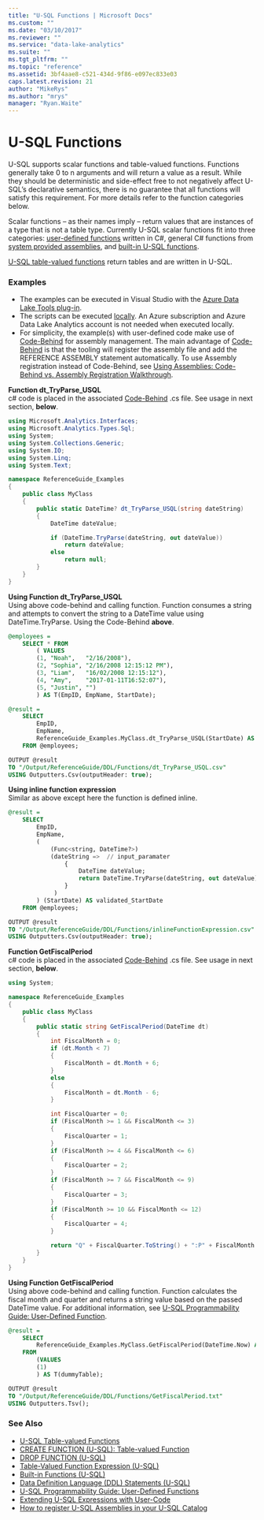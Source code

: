 ```yaml
---
title: "U-SQL Functions | Microsoft Docs"
ms.custom: ""
ms.date: "03/10/2017"
ms.reviewer: ""
ms.service: "data-lake-analytics"
ms.suite: ""
ms.tgt_pltfrm: ""
ms.topic: "reference"
ms.assetid: 3bf4aae8-c521-434d-9f86-e097ec833e03
caps.latest.revision: 21
author: "MikeRys"
ms.author: "mrys"
manager: "Ryan.Waite"
---
```

# U-SQL Functions
U-SQL supports scalar functions and table-valued functions. Functions generally take 0 to n arguments and will return a value as a result. While they should be deterministic and side-effect free to not negatively affect U-SQL’s declarative semantics, there is no guarantee that all functions will satisfy this requirement. For more details refer to the function categories below.  
  
Scalar functions – as their names imply – return values that are instances of a type that is not a table type. Currently U-SQL scalar functions fit into three categories: [user-defined functions](https://docs.microsoft.com/azure/data-lake-analytics/data-lake-analytics-u-sql-programmability-guide#user-defined-functions---udf) written in C#, general C# functions from [system provided assemblies](u-sql-assemblies.md), and [built-in U-SQL functions](built-in-functions-u-sql.md).  
  
[U-SQL table-valued functions](u-sql-table-valued-functions.md)  return tables and are written in U-SQL.  

### Examples
- The examples can be executed in Visual Studio with the [Azure Data Lake Tools plug-in](https://www.microsoft.com/download/details.aspx?id=49504).  
- The scripts can be executed [locally](https://docs.microsoft.com/azure/data-lake-analytics/data-lake-analytics-data-lake-tools-get-started#run-u-sql-locally).  An Azure subscription and Azure Data Lake Analytics account is not needed when executed locally.
- For simplicity, the example(s) with user-defined code make use of [Code-Behind](https://docs.microsoft.com/azure/data-lake-analytics/data-lake-analytics-u-sql-programmability-guide#using-code-behind-1) for assembly management.  The main advantage of [Code-Behind](https://docs.microsoft.com/azure/data-lake-analytics/data-lake-analytics-u-sql-programmability-guide#using-code-behind-1) is that the tooling will register the assembly file and add the REFERENCE ASSEMBLY statement automatically.  To use Assembly registration instead of Code-Behind, see [Using Assemblies: Code-Behind vs. Assembly Registration Walkthrough](extending-u-sql-expressions-with-user-code.md#usingAssemblies).

<a name="dt_TryParse_USQL">**Function dt_TryParse_USQL**</a>  
c# code is placed in the associated [Code-Behind](https://docs.microsoft.com/azure/data-lake-analytics/data-lake-analytics-u-sql-programmability-guide#using-code-behind-1) .cs file. See usage in next section, **below**.

```csharp
using Microsoft.Analytics.Interfaces;
using Microsoft.Analytics.Types.Sql;
using System;
using System.Collections.Generic;
using System.IO;
using System.Linq;
using System.Text;

namespace ReferenceGuide_Examples
{
    public class MyClass
    {
        public static DateTime? dt_TryParse_USQL(string dateString)
        {
            DateTime dateValue;

            if (DateTime.TryParse(dateString, out dateValue))
                return dateValue;
            else
                return null;
        }
    }
}
```
 
**Using Function dt_TryParse_USQL**  
Using above code-behind and calling function.  Function consumes a string and attempts to convert the string to a DateTime value using DateTime.TryParse.  Using the Code-Behind **above**. 
```sql
@employees = 
    SELECT * FROM 
        ( VALUES
        (1, "Noah",   "2/16/2008"),
        (2, "Sophia", "2/16/2008 12:15:12 PM"),
        (3, "Liam",   "16/02/2008 12:15:12"),
        (4, "Amy",    "2017-01-11T16:52:07"),
        (5, "Justin", "")
        ) AS T(EmpID, EmpName, StartDate);

@result = 
    SELECT  
        EmpID,
        EmpName,
        ReferenceGuide_Examples.MyClass.dt_TryParse_USQL(StartDate) AS validated_StartDate
    FROM @employees;

OUTPUT @result
TO "/Output/ReferenceGuide/DDL/Functions/dt_TryParse_USQL.csv"
USING Outputters.Csv(outputHeader: true);
```
 
**Using inline function expression**   
Similar as above except here the function is defined inline.
```sql
@result = 
    SELECT
        EmpID,
        EmpName,
        (
            (Func<string, DateTime?>)
            (dateString =>  // input_paramater
                { 
                    DateTime dateValue;
                    return DateTime.TryParse(dateString, out dateValue) ? (DateTime?)dateValue : (DateTime?)null;
                }
             )
        ) (StartDate) AS validated_StartDate
    FROM @employees;

OUTPUT @result
TO "/Output/ReferenceGuide/DDL/Functions/inlineFunctionExpression.csv"
USING Outputters.Csv(outputHeader: true);
```

<a name="getFiscalPeriod">**Function GetFiscalPeriod**</a>    
c# code is placed in the associated [Code-Behind](https://docs.microsoft.com/azure/data-lake-analytics/data-lake-analytics-u-sql-programmability-guide#using-code-behind-1) .cs file.  See usage in next section, **below**.

```csharp
using System;

namespace ReferenceGuide_Examples
{
    public class MyClass
    {
        public static string GetFiscalPeriod(DateTime dt)
        {
            int FiscalMonth = 0;
            if (dt.Month < 7)
            {
                FiscalMonth = dt.Month + 6;
            }
            else
            {
                FiscalMonth = dt.Month - 6;
            }

            int FiscalQuarter = 0;
            if (FiscalMonth >= 1 && FiscalMonth <= 3)
            {
                FiscalQuarter = 1;
            }
            if (FiscalMonth >= 4 && FiscalMonth <= 6)
            {
                FiscalQuarter = 2;
            }
            if (FiscalMonth >= 7 && FiscalMonth <= 9)
            {
                FiscalQuarter = 3;
            }
            if (FiscalMonth >= 10 && FiscalMonth <= 12)
            {
                FiscalQuarter = 4;
            }

            return "Q" + FiscalQuarter.ToString() + ":P" + FiscalMonth.ToString();
        }
    }
}
```

**Using Function GetFiscalPeriod**  
Using above code-behind and calling function.  Function calculates the fiscal month and quarter and returns a string value based on the passed DateTime value.  For additional information, see [U-SQL Programmability Guide: User-Defined Function](https://docs.microsoft.com/azure/data-lake-analytics/data-lake-analytics-u-sql-programmability-guide#in-line-c-function-expressions).
```sql
@result = 
    SELECT 
        ReferenceGuide_Examples.MyClass.GetFiscalPeriod(DateTime.Now) AS dd
    FROM 
        (VALUES 
        (1)
        ) AS T(dummyTable);

OUTPUT @result
TO "/Output/ReferenceGuide/DDL/Functions/GetFiscalPeriod.txt"
USING Outputters.Tsv();
```

### See Also
* [U-SQL Table-valued Functions](u-sql-table-valued-functions.md)  
* [CREATE FUNCTION (U-SQL): Table-valued Function](create-function-u-sql-table-valued-function.md)   
* [DROP FUNCTION (U-SQL)](drop-function-u-sql.md)   
* [Table-Valued Function Expression (U-SQL)](table-valued-function-expression-u-sql.md) 
* [Built-in Functions (U-SQL)](built-in-functions-u-sql.md)  
* [Data Definition Language (DDL) Statements (U-SQL)](data-definition-language-ddl-statements-u-sql.md)   
* [U-SQL Programmability Guide: User-Defined Functions](https://docs.microsoft.com/azure/data-lake-analytics/data-lake-analytics-u-sql-programmability-guide#user-defined-functions---udf)
* [Extending U-SQL Expressions with User-Code](extending-u-sql-expressions-with-user-code.md)  
* [How to register U-SQL Assemblies in your U-SQL Catalog](https://blogs.msdn.microsoft.com/azuredatalake/2016/08/26/how-to-register-u-sql-assemblies-in-your-u-sql-catalog/)


  

